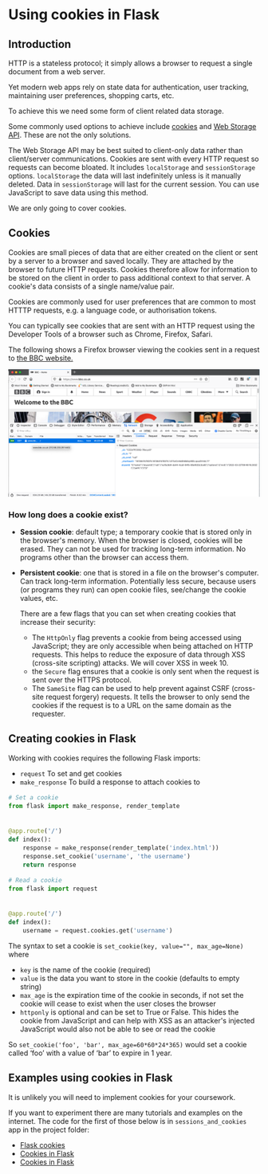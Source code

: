 # Using cookies in Flask

## Introduction

HTTP is a stateless protocol; it simply allows a browser to request a single document from a web server.

Yet modern web apps rely on state data for authentication, user tracking, maintaining user preferences, shopping carts,
etc.

To achieve this we need some form of client related data storage.

Some commonly used options to achieve include [cookies](https://developer.mozilla.org/en-US/docs/Web/HTTP/Cookies)
and [Web Storage API](https://developer.mozilla.org/en-US/docs/Web/API/Web_Storage_API). These are not the only
solutions.

The Web Storage API may be best suited to client-only data rather than client/server communications. Cookies are sent
with every HTTP request so requests can become bloated. It includes `localStorage` and `sessionStorage`
options. `localStorage` the data will last indefinitely unless is it manually deleted. Data in `sessionStorage` will
last for the current session. You can use JavaScript to save data using this method.

We are only going to cover cookies.

## Cookies

Cookies are small pieces of data that are either created on the client or sent by a server to a browser and saved
locally. They are attached by the browser to future HTTP requests. Cookies therefore allow for information to be stored
on the client in order to pass additional context to that server. A cookie's data consists of a single name/value pair.

Cookies are commonly used for user preferences that are common to most HTTTP requests, e.g. a language code, or
authorisation tokens.

You can typically see cookies that are sent with an HTTP request using the Developer Tools of a browser such as Chrome,
Firefox, Safari.

The following shows a Firefox browser viewing the cookies sent in a request to [the BBC website.](https://www.bbc.co.uk)

![cookies on the bbc site](img/bbc%20cookies.png)

### How long does a cookie exist?

- **Session cookie**: default type; a temporary cookie that is stored only in the browser's memory. When the browser is
  closed, cookies will be erased. They can not be used for tracking long-term information. No programs other than the
  browser can access them.

- **Persistent cookie**: one that is stored in a file on the browser's computer. Can track long-term information.
  Potentially less secure, because users (or programs they run) can open cookie files, see/change the cookie values,
  etc.

  There are a few flags that you can set when creating cookies that increase their security:
    - The `HttpOnly` flag prevents a cookie from being accessed using JavaScript; they are only accessible when being
      attached on HTTP requests. This helps to reduce the exposure of data through XSS (cross-site scripting) attacks.
      We will cover XSS in week 10.
    - the `Secure` flag ensures that a cookie is only sent when the request is sent over the HTTPS protocol.
    - The `SameSite` flag can be used to help prevent against CSRF (cross-site request forgery) requests. It tells the
      browser to only send the cookies if the request is to a URL on the same domain as the requester.

## Creating cookies in Flask

Working with cookies requires the following Flask imports:

- `request` To set and get cookies
- `make_response` To build a response to attach cookies to

```python
# Set a cookie
from flask import make_response, render_template


@app.route('/')
def index():
    response = make_response(render_template('index.html'))
    response.set_cookie('username', 'the username')
    return response
```

```python
# Read a cookie
from flask import request


@app.route('/')
def index():
    username = request.cookies.get('username')
```

The syntax to set a cookie is `set_cookie(key, value="", max_age=None)` where

- `key` is the name of the cookie (required)
- `value` is the data you want to store in the cookie (defaults to empty string)
- `max_age` is the expiration time of the cookie in seconds, if not set the cookie will cease to exist when the user
  closes the browser
- `httponly` is optional and can be set to True or False. This hides the cookie from JavaScript and can help with XSS as
  an attacker's injected JavaScript would also not be able to see or read the cookie

So `set_cookie('foo', 'bar', max_age=60*60*24*365)` would set a cookie called ‘foo’ with a value of ‘bar’ to expire in 1
year.

## Examples using cookies in Flask

It is unlikely you will need to implement cookies for your coursework.

If you want to experiment there are many tutorials and examples on the internet. The code for the first of those below
is in `sessions_and_cookies` app in the project folder:

- [Flask cookies](https://pythonise.com/series/learning-flask/flask-cookies)
- [Cookies in Flask](https://overiq.com/flask-101/cookies-in-flask/)
- [Cookies in Flask](https://cs.wellesley.edu/~webdb/lectures/cookies/index.html#cookies-in-flask)
